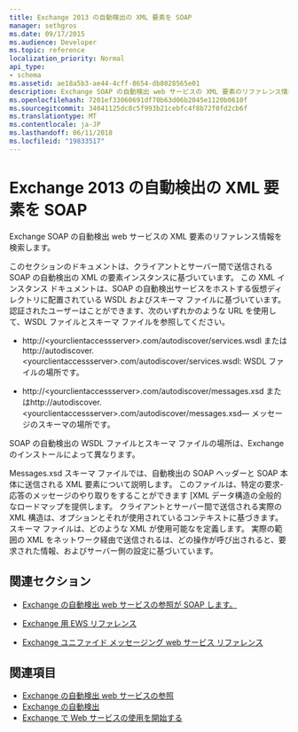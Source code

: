 ```yaml
---
title: Exchange 2013 の自動検出の XML 要素を SOAP
manager: sethgros
ms.date: 09/17/2015
ms.audience: Developer
ms.topic: reference
localization_priority: Normal
api_type:
- schema
ms.assetid: ae18a5b3-ae44-4cff-8654-db8028565e01
description: Exchange SOAP の自動検出 web サービスの XML 要素のリファレンス情報を検索します。
ms.openlocfilehash: 7201ef33060691df70b63d06b2045e1120b0610f
ms.sourcegitcommit: 34041125dc8c5f993b21cebfc4f8b72f0fd2cb6f
ms.translationtype: MT
ms.contentlocale: ja-JP
ms.lasthandoff: 06/11/2018
ms.locfileid: "19833517"
---
```

# <a name="soap-autodiscover-xml-elements-for-exchange-2013"></a>Exchange 2013 の自動検出の XML 要素を SOAP

Exchange SOAP の自動検出 web サービスの XML 要素のリファレンス情報を検索します。
  
このセクションのドキュメントは、クライアントとサーバー間で送信される SOAP の自動検出の XML の要素インスタンスに基づいています。 この XML インスタンス ドキュメントは、SOAP の自動検出サービスをホストする仮想ディレクトリに配置されている WSDL およびスキーマ ファイルに基づいています。 認証されたユーザーはことができます、次のいずれかのような URL を使用して、WSDL ファイルとスキーマ ファイルを参照してください。
  
- http://\<yourclientaccessserver\>.com/autodiscover/services.wsdl またはhttp://autodiscover.\<yourclientaccessserver\>.com/autodiscover/services.wsdl: WSDL ファイルの場所です。
    
- http://\<yourclientaccessserver\>.com/autodiscover/messages.xsd またはhttp://autodiscover.\<yourclientaccessserver\>.com/autodiscover/messages.xsd— メッセージのスキーマの場所です。
    
SOAP の自動検出の WSDL ファイルとスキーマ ファイルの場所は、Exchange のインストールによって異なります。
  
Messages.xsd スキーマ ファイルでは、自動検出の SOAP ヘッダーと SOAP 本体に送信される XML 要素について説明します。 このファイルは、特定の要求-応答のメッセージのやり取りをすることができます [XML データ構造の全般的なロードマップを提供します。 クライアントとサーバー間で送信される実際の XML 構造は、オプションとそれが使用されているコンテキストに基づきます。 スキーマ ファイルは、どのような XML が使用可能なを定義します。 実際の範囲の XML をネットワーク経由で送信されるは、どの操作が呼び出されると、要求された情報、およびサーバー側の設定に基づいています。 
  
## <a name="related-sections"></a>関連セクション
<a name="bk_RelatedSections"> </a>

- [Exchange の自動検出 web サービスの参照が SOAP します。](soap-autodiscover-web-service-reference-for-exchange.md)
    
- 
  [Exchange 用 EWS リファレンス](ews-reference-for-exchange.md)
    
- [Exchange ユニファイド メッセージング web サービス リファレンス](unified-messaging-web-service-reference-for-exchange.md)
    
## <a name="see-also"></a>関連項目

- [Exchange の自動検出 web サービスの参照](autodiscover-web-service-reference-for-exchange.md)
- [Exchange の自動検出](../exchange-web-services/autodiscover-for-exchange.md)
- [Exchange で Web サービスの使用を開始する](../exchange-web-services/start-using-web-services-in-exchange.md)
    

